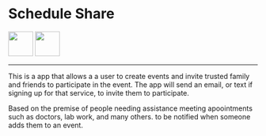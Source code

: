 # Schedule Share
<img src=https://user-images.githubusercontent.com/31383711/204903829-ab7de929-6738-487e-8363-c3697b96a4e4.svg width=50 /> <img src=https://user-images.githubusercontent.com/31383711/190922610-d309b96e-318e-4e82-9b04-8eb2ab52938d.png width=50 />
___
This is a app that allows a a user to create events and invite trusted family and friends to participate in the event. The app will send an email, or text if signing up for that service, to invite them to participate.







Based on the premise of people needing assistance meeting apoointments such as doctors, lab work, and many others.  to be notified when someone adds them to an event.
